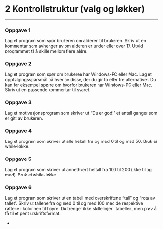 # 2 Kontrollstruktur (valg og løkker)
----------

### Oppgave 1
Lag et program som spør brukeren om alderen til brukeren. Skriv ut en kommentar som avhenger av om alderen er under eller over 17. Utvid programmet til å skille mellom flere aldre.

### Oppgave 2
Lag et program som spør om brukeren har Windows-PC eller Mac. Lag et oppfølgingsspørsmål på hver av disse, der du gir to eller tre alternativer. Du kan for eksempel spørre om hvorfor brukeren har Windows-PC eller Mac. Skriv ut en passende kommentar til svaret.

### Oppgave 3
Lag et motivasjonsprogram som skriver ut “Du er god!” et antall ganger som er gitt av brukeren.

### Oppgave 4
Lag et program som skriver ut alle heltall fra og med 0 til og med 50. Bruk ei while-løkke.

### Oppgave 5
Lag et program som skriver ut annethvert heltall fra 100 til 200 (ikke til og med). Bruk ei while-løkke.

### Oppgave 6
Lag et program som skriver ut en tabell med overskriftene “tall” og “rota av tallet”. Skriv ut tallene fra og med 0 til og med 100 med de respektive røttene i kolonnen til høyre. Du trenger ikke skillelinjer i tabellen, men prøv å få til et pent utskriftsformat.

-



